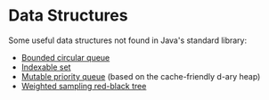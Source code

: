 Data Structures
===============

Some useful data structures not found in Java's standard library:

* [Bounded circular queue](src/datastructures/CircularQueue.java)
* [Indexable set](src/datastructures/IndexableSet.java)
* [Mutable priority queue](src/datastructures/DHeapPriorityMap.java) (based on the cache-friendly d-ary heap)
* [Weighted sampling red-black tree](src/datastructures/WeightedSamplingTree.java)

